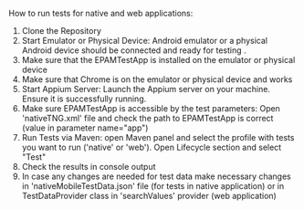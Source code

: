 How to run tests for native and web applications:
1. Clone the Repository
2. Start Emulator or Physical Device:
Android emulator or a physical Android device should be connected and ready for testing .
3. Make sure that the EPAMTestApp is installed on the emulator or physical device
4. Make sure that Chrome is on the emulator or physical device and works
5. Start Appium Server:
Launch the Appium server on your machine. Ensure it is successfully running. 
6. Make sure EPAMTestApp is accessible by the test parameters:
Open 'nativeTNG.xml' file and check the path to EPAMTestApp is correct (value in parameter name="app")
7. Run Tests via Maven: open Maven panel and select the profile with tests you want to run ('native' or 'web'). Open Lifecycle section and select "Test"
8. Check the results in console output
9. In case any changes are needed for test data make necessary changes in 'nativeMobileTestData.json' file (for tests in native application) 
or in TestDataProvider class in 'searchValues' provider (web application)
